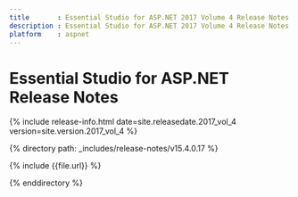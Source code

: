 ```yaml
---
title       : Essential Studio for ASP.NET 2017 Volume 4 Release Notes
description : Essential Studio for ASP.NET 2017 Volume 4 Release Notes
platform    : aspnet
---
```


# Essential Studio for ASP.NET Release Notes

{% include release-info.html date=site.releasedate.2017_vol_4 version=site.version.2017_vol_4 %} 

{% directory path: _includes/release-notes/v15.4.0.17 %}

{% include {{file.url}} %}

{% enddirectory %}